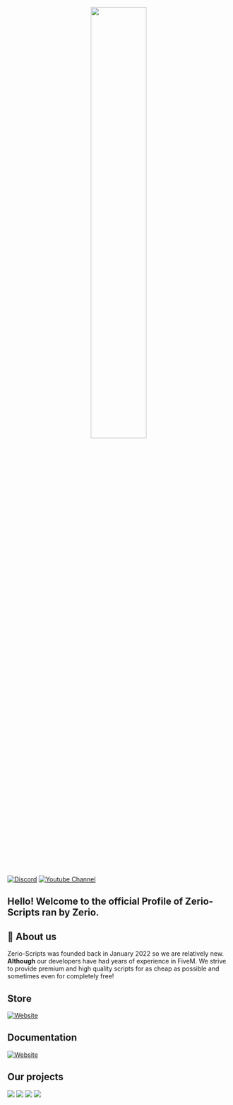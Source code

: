 <p align="center">
  <img src="https://user-images.githubusercontent.com/54480523/178153052-8e4b550c-9b2b-4d3d-9f44-083fe9cf6552.jpg" width="50%">
</p>

[![Discord](https://img.shields.io/discord/931629164656734238?style=for-the-badge&label=Discord%20Server)](http://discord.zerio-scripts.com)
[![Youtube Channel](https://img.shields.io/youtube/channel/subscribers/UCPXxRNLLgvNpjvGHHMMYxmQ?logo=youtube&logoColor=red&style=for-the-badge)](https://youtube.com/c/Zerio)

## Hello! Welcome to the official Profile of Zerio-Scripts ran by Zerio.

## 🤔 About us
Zerio-Scripts was founded back in January 2022 so we are relatively new.
**Although** our developers have had years of experience in FiveM.
We strive to provide premium and high quality scripts for as cheap 
as possible and sometimes even for completely free!

## Store
[![Website](https://img.shields.io/website?label=store.zerio-scripts.com&style=for-the-badge&url=https%3A%2F%2Fstore.zerio-scripts.com)](https://store.zerio-scripts.com)

## Documentation
[![Website](https://img.shields.io/website?label=docs.zerio-scripts.com&style=for-the-badge&url=https%3A%2F%2Fdocs.zerio-scripts.com)](https://docs.zerio-scripts.com)

## Our projects
<img src="https://cdn.discordapp.com/attachments/934470871333105674/995730158172516532/zerio-bcs-heist.png">
<img src="https://cdn.discordapp.com/attachments/934470871333105674/995729924386209852/zerio-proximityprompt.png">
<img src="https://cdn.discordapp.com/attachments/934470871333105674/995729924746911784/zerio-progressbar.png">
<img src="https://cdn.discordapp.com/attachments/934470871333105674/995729925275402342/zerio-jobcenter.png">
